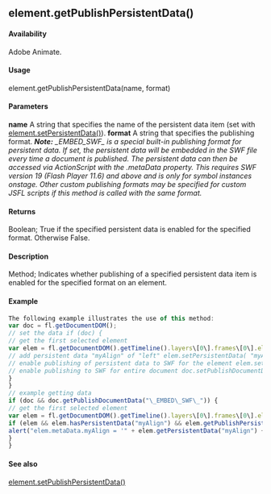 ## element.getPublishPersistentData()

#### Availability

Adobe Animate.

#### Usage

element.getPublishPersistentData(name, format)

#### Parameters

**name** A string that specifies the name of the persistent data item (set with [element.setPersistentData()](#!AdobeDocs/developers-animatesdk-docs/test/Element_object/elemen17.md)).
**format** A string that specifies the publishing format.
***Note:** \_EMBED\_SWF\_ is a special built-in publishing format for persistent data. If set, the persistent data will be embedded in the SWF file every time a document is published. The persistent data can then be accessed via ActionScript with the .metaData property. This requires SWF version 19 (Flash Player 11.6) and above and is only for symbol instances onstage. Other custom publishing formats may be specified for custom JSFL scripts if this method is called with the same format.*

#### Returns

Boolean; True if the specified persistent data is enabled for the specified format. Otherwise False.

#### Description

Method; Indicates whether publishing of a specified persistent data item is enabled for the specified format on an element.

#### Example

```javascript
The following example illustrates the use of this method:
var doc = fl.getDocumentDOM();
// set the data if (doc) {
// get the first selected element
var elem = fl.getDocumentDOM().getTimeline().layers\[0\].frames\[0\].elements\[0\]; if (elem) {
// add persistent data "myAlign" of "left" elem.setPersistentData( "myAlign", "string", "left" );
// enable publishing of persistent data to SWF for the element elem.setPublishPersistentData("myAlign", "\_EMBED\_SWF\_", true);
// enable publishing to SWF for entire document doc.setPublishDocumentData("\_EMBED\_SWF\_", true);
}
}
// example getting data
if (doc && doc.getPublishDocumentData("\_EMBED\_SWF\_")) {
// get the first selected element
var elem = fl.getDocumentDOM().getTimeline().layers\[0\].frames\[0\].elements\[0\];
if (elem && elem.hasPersistentData("myAlign") && elem.getPublishPersistentData("myAlign", "\_EMBED\_SWF\_")) {
alert("elem.metaData.myAlign = '" + elem.getPersistentData("myAlign") + "' will be embedded in SWF when published.");
}
}

```
#### See also

[element.setPublishPersistentData()](#!AdobeDocs/developers-animatesdk-docs/test/Element_object/elemen18.md)
